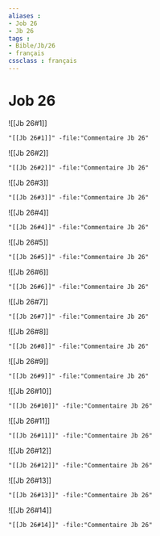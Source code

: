 ```yaml
---
aliases : 
- Job 26
- Jb 26
tags : 
- Bible/Jb/26
- français
cssclass : français
---
```


# Job 26

![[Jb 26#1]]

```query
"[[Jb 26#1]]" -file:"Commentaire Jb 26"
```

![[Jb 26#2]]

```query
"[[Jb 26#2]]" -file:"Commentaire Jb 26"
```

![[Jb 26#3]]

```query
"[[Jb 26#3]]" -file:"Commentaire Jb 26"
```

![[Jb 26#4]]

```query
"[[Jb 26#4]]" -file:"Commentaire Jb 26"
```

![[Jb 26#5]]

```query
"[[Jb 26#5]]" -file:"Commentaire Jb 26"
```

![[Jb 26#6]]

```query
"[[Jb 26#6]]" -file:"Commentaire Jb 26"
```

![[Jb 26#7]]

```query
"[[Jb 26#7]]" -file:"Commentaire Jb 26"
```

![[Jb 26#8]]

```query
"[[Jb 26#8]]" -file:"Commentaire Jb 26"
```

![[Jb 26#9]]

```query
"[[Jb 26#9]]" -file:"Commentaire Jb 26"
```

![[Jb 26#10]]

```query
"[[Jb 26#10]]" -file:"Commentaire Jb 26"
```

![[Jb 26#11]]

```query
"[[Jb 26#11]]" -file:"Commentaire Jb 26"
```

![[Jb 26#12]]

```query
"[[Jb 26#12]]" -file:"Commentaire Jb 26"
```

![[Jb 26#13]]

```query
"[[Jb 26#13]]" -file:"Commentaire Jb 26"
```

![[Jb 26#14]]

```query
"[[Jb 26#14]]" -file:"Commentaire Jb 26"
```

